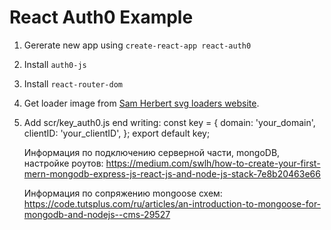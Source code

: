 # React Auth0 Example

1. Gererate new app using `create-react-app react-auth0`
1. Install `auth0-js`
1. Install `react-router-dom`

1. Get loader image from [Sam Herbert svg loaders website](https://samherbert.net/svg-loaders/).
1. Add scr/key_auth0.js end writing:
   const key = {
   domain: 'your_domain',
   clientID: 'your_clientID',
   };
   export default key;

   Информация по подключению серверной части, mongoDB, настройке роутов:
   https://medium.com/swlh/how-to-create-your-first-mern-mongodb-express-js-react-js-and-node-js-stack-7e8b20463e66

   Информация по сопряжению mongoose схем: https://code.tutsplus.com/ru/articles/an-introduction-to-mongoose-for-mongodb-and-nodejs--cms-29527
